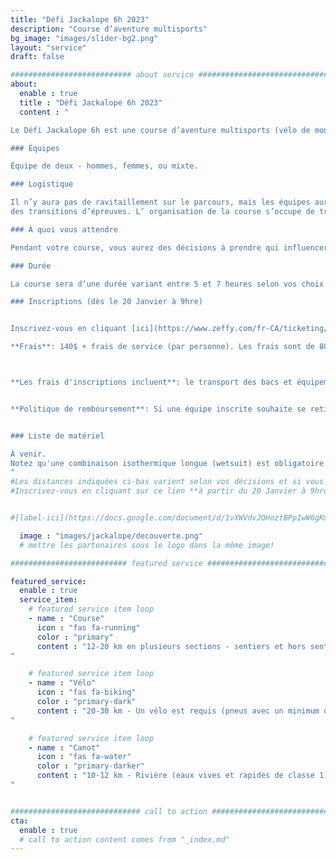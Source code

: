 ```yaml
---
title: "Défi Jackalope 6h 2023"
description: "Course d’aventure multisports"
bg_image: "images/slider-bg2.png"
layout: "service"
draft: false

########################### about service #############################
about:
  enable : true
  title : "Défi Jackalope 6h 2023"
  content : "

Le Défi Jackalope 6h est une course d’aventure multisports (vélo de montagne, course à pied et canot) qui se déroulera le 28 Mai 2023. Ce défi s'adresse aux personnes qui souhaitent découvrir le sport ou aux athlètes désirant un défi d'une durée plus courte. Les équipes couvrieront ~40 km dans la région de Rimouski en combinant les 3 disciplines sportives.

### Équipes

Équipe de deux - hommes, femmes, ou mixte.

### Logistique

Il n’y aura pas de ravitaillement sur le parcours, mais les équipes auront accès à des bacs lors
des transitions d’épreuves. L’ organisation de la course s’occupe de transporter les bacs, les vélos et les canots si requis.

### À quoi vous attendre

Pendant votre course, vous aurez des décisions à prendre qui influenceront la durée de votre course (p.ex, sur le choix d’aller chercher ou non certains points de contrôle). Dans une certaine mesure, vous pourrez moduler votre parcours selon votre niveau d’énergie et de motivation. Les distances indiquées ci-bas varieront selon vos décisions et vos choix de points de contrôle. Notez qu'il y aura des barrières horaires à certaines étapes de la course. Des compétences en orientation avancées seront nécessaires pour aller chercher certains points de contrôles optionnels. Nous vous recommandons d'avoir de l'expérience dans toutes les disciplines touchées par la course.

### Durée

La course sera d’une durée variant entre 5 et 7 heures selon vos choix de routes et votre vitesse.

### Inscriptions (dès le 20 Janvier à 9hre)


Inscrivez-vous en cliquant [ici](https://www.zeffy.com/fr-CA/ticketing/a664096b-58de-40aa-84a6-1146b0935db5)!

**Frais**: 140$ + frais de service (par personne). Les frais sont de 80$ + frais de service (par personne) pour les personnes de moins de 18 ans et/ou étudiantes à temps plein. **Un maximum de 30 équipes pourront s'inscrire** pour des raisons de logistique. Les personnes de moins de 18 ans doivent être absolument en équipe avec un adulte.



**Les frais d'inscriptions incluent**: le transport des bacs et équipements (canot et vélos), la location d'un canot, les cartes du parcours, repas d'après-course le dimanche, et une superbe aventure! Pour faciliter la logistique de cet événement, les canots personnels ne sont pas alloués.


**Politique de remboursement**: Si une équipe inscrite souhaite se retirer de l’événement, 85 % des frais d’inscription seront remboursés jusqu’au 1 février 2023. Entre le 2 février et le 15 avril 2023, 50 % des frais d’inscription peuvent être remboursés. Entre le 16 avril et le 20 mai 2023, 25% des frais d’inscription peuvent être remboursés. Entre le 21 mai 2023 et le jour de la course, aucun remboursement sera émis. Jusqu’au 20 mai, les équipes qui ne peuvent pas participer ont la possibilité de transférer leur inscription après en avoir informé le comité organisateur. Dans tous les cas d’annulation, les frais de transaction sont à la charge des équipes.


### Liste de matériel

À venir.
Notez qu'une combinaison isothermique longue (wetsuit) est obligatoire par personne (d'une épaisseur minimale de 3mm au corps et 2mm pour les membres). Possibilité de louer lors de l'inscription (bien choisir la grandeur). Si les deux membres de l'équipe ont besoin d'une combinaison, vous devez ajouter deux billets de combinaisons isothermiques.
"
#Les distances indiquées ci-bas varient selon vos décisions et si vous allez chercher les points de contrôles avancés.
#Inscrivez-vous en cliquant sur ce lien **à partir du 20 Janvier à 9hre**:


#[label-ici](https://docs.google.com/document/d/1vXWVdvJOHoztBPpIwW6gKmgLnIvYCMgz/edit?usp=sharing&ouid=101057629570461989254&rtpof=true&sd=true)

  image : "images/jackalope/decouverte.png"
  # mettre les partenaires sous le logo dans la même image!

########################## featured service ############################

featured_service:
  enable : true
  service_item:
    # featured service item loop
    - name : "Course"
      icon : "fas fa-running"
      color : "primary"
      content : "12-20 km en plusieurs sections - sentiers et hors sentiers, traverse de cours d'eau et de marais.
"

    # featured service item loop
    - name : "Vélo"
      icon : "fas fa-biking"
      color : "primary-dark"
      content : "20-30 km - Un vélo est requis (pneus avec un minimum de 50mm). Chemins de terre – Chemins forestiers – Sentiers de VTT.
"

    # featured service item loop
    - name : "Canot"
      icon : "fas fa-water"
      color : "primary-darker"
      content : "10-12 km - Rivière (eaux vives et rapides de classe 1).
"


############################# call to action #################################
cta:
  enable : true
  # call to action content comes from "_index.md"
---
```


